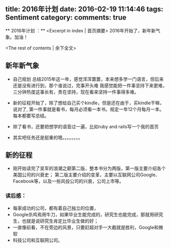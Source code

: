 title: 2016年计划
date: 2016-02-19 11:14:46
tags: Sentiment
category:
comments: true
---

** 2016年计划 ：** <Excerpt in index | 首页摘要\>
2016年开始了，新年新气象。加油！
<!-- more -->
<The rest of contents | 余下全文\>

## 新年新气象

* 自己规划
总结2015年这一年，感觉浑浑噩噩，本来想多学一门语言，但后来还是没有进行到，那个谁说过，完事开头难
我感觉能把一件事坚持下来更难，三分钟热度这事长有，贵在坚持，现在看来坚持一件事得多难。

* 新的征程开始了，除了想给自己买个kindle，但是还在由于，买kindle干嘛，说对了,
第一件事就是看书，每月必须看一本书。规定一年12个月每月一本。每本都要写总结。

* 除了看书，还要把想学的语音过一遍，比如ruby and rails写一个我的首页

* 其实吧任务还是挺重的嗯。。。。。。。。


## 新的征程

- 刚开始读完了吴军的浪潮之巅第二版，整本书分为两版，第一版主要介绍各个美国公司的兴衰史；
第二版主要介绍的变革，主要以互联网公司Google、Facebook等，以及一些风投公司的兴衰，公司上市等。

### 读后感：
- 每家成功的公司，都有着自己独立的位置，
- Google杀鸡焉用牛刀，如果毕业生能完成的，研究生也能完成，那就用研究生，也就是说研究生肯定比毕业生做的好；
- 一直像前看，不在旁边的风景，只要赶超对手一大截就是胜利，Google和微软
- 科技公司和互联网公司。
